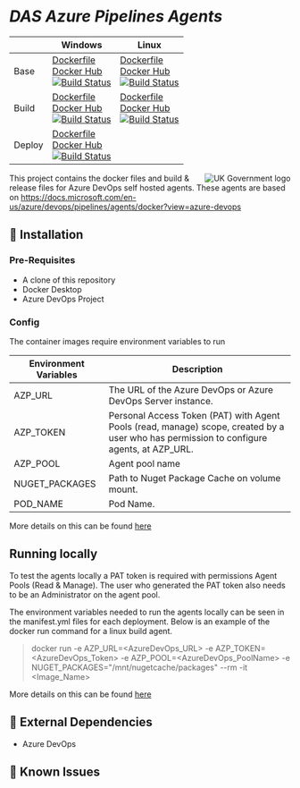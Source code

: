 # _DAS Azure Pipelines Agents_


|   | Windows | Linux |
|---|---|---|
| Base | [Dockerfile](https://github.com/SkillsFundingAgency/das-azure-pipelines-agents/blob/master/Windows/Base/Dockerfile) <br> [Docker Hub](https://hub.docker.com/r/apprenticeshipsdevops/azure-pipelines-base-agent-win) <br> [![Build Status](https://dev.azure.com/sfa-gov-uk/Apprenticeships%20Service%20Cloud%20Platform/_apis/build/status/Pipeline%20Agents/das-azure-pipelines-agents%20(Windows%20Base)?branchName=master)](https://dev.azure.com/sfa-gov-uk/Apprenticeships%20Service%20Cloud%20Platform/_build/latest?definitionId=1989&branchName=master) | [Dockerfile](https://github.com/SkillsFundingAgency/das-azure-pipelines-agents/blob/master/Linux/Base/Dockerfile) <br> [Docker Hub](https://hub.docker.com/r/apprenticeshipsdevops/azure-pipelines-base-agent) <br> [![Build Status](https://dev.azure.com/sfa-gov-uk/Apprenticeships%20Service%20Cloud%20Platform/_apis/build/status/Pipeline%20Agents/das-azure-pipelines-agents%20(Linux%20Base)?branchName=master)](https://dev.azure.com/sfa-gov-uk/Apprenticeships%20Service%20Cloud%20Platform/_build/latest?definitionId=1987&branchName=master) |
| Build | [Dockerfile](https://github.com/SkillsFundingAgency/das-azure-pipelines-agents/blob/master/Windows/Build/Dockerfile) <br> [Docker Hub](https://hub.docker.com/r/apprenticeshipsdevops/azure-pipelines-build-agent-win) <br> [![Build Status](https://dev.azure.com/sfa-gov-uk/Apprenticeships%20Service%20Cloud%20Platform/_apis/build/status/Pipeline%20Agents/das-azure-pipelines-agents%20(Windows%20Build)?branchName=master)](https://dev.azure.com/sfa-gov-uk/Apprenticeships%20Service%20Cloud%20Platform/_build/latest?definitionId=2109&branchName=master) | [Dockerfile](https://github.com/SkillsFundingAgency/das-azure-pipelines-agents/blob/master/Linux/Build/Dockerfile) <br> [Docker Hub](https://hub.docker.com/r/apprenticeshipsdevops/azure-pipelines-build-agent) <br> [![Build Status](https://dev.azure.com/sfa-gov-uk/Apprenticeships%20Service%20Cloud%20Platform/_apis/build/status/Pipeline%20Agents/das-azure-pipelines-agents%20(Linux%20CI)?branchName=master)](https://dev.azure.com/sfa-gov-uk/Apprenticeships%20Service%20Cloud%20Platform/_build/latest?definitionId=1988&branchName=master) |
| Deploy | [Dockerfile](https://github.com/SkillsFundingAgency/das-azure-pipelines-agents/blob/master/Windows/Deploy/Dockerfile) <br> [Docker Hub](https://hub.docker.com/r/apprenticeshipsdevops/azure-pipelines-deploy-agent-win) <br> [![Build Status](https://dev.azure.com/sfa-gov-uk/Apprenticeships%20Service%20Cloud%20Platform/_apis/build/status/Pipeline%20Agents/das-azure-pipelines-agents%20(Windows%20CD)?branchName=master)](https://dev.azure.com/sfa-gov-uk/Apprenticeships%20Service%20Cloud%20Platform/_build/latest?definitionId=2102&branchName=master) |   |


<img src="https://avatars.githubusercontent.com/u/9841374?s=200&v=4" align="right" alt="UK Government logo">

This project contains the docker files and build & release files for Azure DevOps self hosted agents. These agents are based on https://docs.microsoft.com/en-us/azure/devops/pipelines/agents/docker?view=azure-devops

## 🚀 Installation

### Pre-Requisites

* A clone of this repository
* Docker Desktop
* Azure DevOps Project

### Config

The container images require environment variables to run

| Environment Variables | Description                                                                                                                              |
|-----------------------|------------------------------------------------------------------------------------------------------------------------------------------|
| AZP_URL               | The URL of the Azure DevOps or Azure DevOps Server instance.                                                                             |
| AZP_TOKEN             | Personal Access Token (PAT) with Agent Pools (read, manage) scope, created by a user who has permission to configure agents, at AZP_URL. |
| AZP_POOL              | Agent pool name                                                                                                                          |
| NUGET_PACKAGES        | Path to Nuget Package Cache on volume mount.                                                                                             |
| POD_NAME              | Pod Name.                                                                                                                                |

More details on this can be found [here](https://docs.microsoft.com/en-us/azure/devops/pipelines/agents/docker?view=azure-devops#environment-variables)

## Running locally

To test the agents locally a PAT token is required with permissions Agent Pools (Read & Manage). The user who generated the PAT token also needs to be an Administrator on the agent pool.

The environment variables needed to run the agents locally can be seen in the manifest.yml files for each deployment. Below is an example of the docker run command for a linux build agent.

>docker run -e AZP_URL=<AzureDevOps_URL> -e AZP_TOKEN=<AzureDevOps_Token> -e AZP_POOL=<AzureDevOps_PoolName> -e NUGET_PACKAGES="/mnt/nugetcache/packages" --rm -it <Image_Name>

More details on this can be found [here](https://docs.microsoft.com/en-us/azure/devops/pipelines/agents/docker?view=azure-devops#start-the-image-1)

## 🔗 External Dependencies

* Azure DevOps

## 🐛 Known Issues


